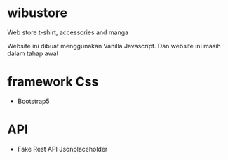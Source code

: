 # wibustore
Web store t-shirt, accessories and manga

Website ini dibuat menggunakan Vanilla Javascript. Dan website ini masih dalam tahap awal 
# framework Css
- Bootstrap5

# API 
- Fake Rest API Jsonplaceholder


